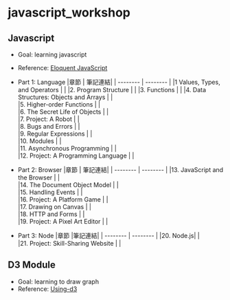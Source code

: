 # javascript_workshop
## Javascript
- Goal: learning javascript 
- Reference: [Eloquent JavaScript](https://eloquentjavascript.net/)
- Part 1: Language
  |章節 | 筆記連結| 
  | -------- | -------- |
  |1 Values, Types, and Operators    |   | 
  |2. Program Structure     | | 
  |3. Functions   |     | 
  |4. Data Structures: Objects and Arrays     |    |  
  |5. Higher-order Functions     | |  
  |6. The Secret Life of Objects    |      |  
  |7. Project: A Robot   |      |  
  |8. Bugs and Errors     |   |   
  |9. Regular Expressions     |  |  
  |10. Modules    |   |  
  |11. Asynchronous Programming   |  |  
  |12. Project: A Programming Language    |   |  

- Part 2: Browser
  |章節 | 筆記連結|
  | -------- | -------- |
  |13. JavaScript and the Browser    |  |  
  |14. The Document Object Model    |      |  
  |15. Handling Events   |      |  
  |16. Project: A Platform Game   |      |  
  |17. Drawing on Canvas   |      |  
  |18. HTTP and Forms   |      |  
  |19. Project: A Pixel Art Editor   |      |  

- Part 3: Node
  |章節 |筆記連結| 
  | -------- | -------- | 
  |20. Node.js|      |  
  |21. Project: Skill-Sharing Website   |      |

## D3 Module
- Goal: learning to draw graph
- Reference: [Using-d3](http://using-d3js.com/)
